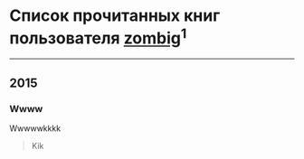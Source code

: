 # Список прочитанных книг пользователя [zombig](https://plus.google.com/u/0/105353019087957553709/)<sup>1</sup>
---

## 2015

### Wwww
Wwwwwkkkk
> Kik



